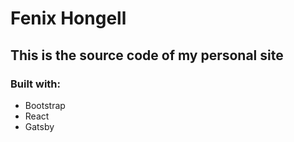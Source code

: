 # Fenix Hongell

## This is the source code of my personal site

### Built with:

- Bootstrap
- React
- Gatsby
